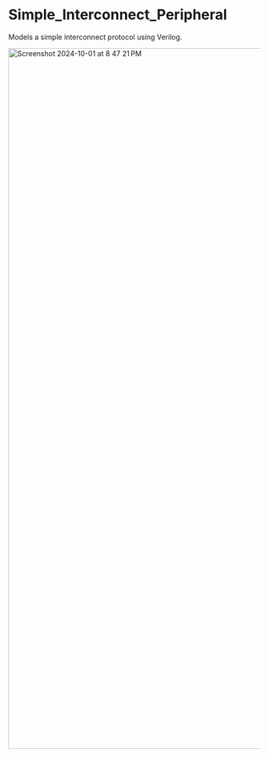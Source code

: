 # Simple_Interconnect_Peripheral
Models a simple interconnect protocol using Verilog. 

<img width="1398" alt="Screenshot 2024-10-01 at 8 47 21 PM" src="https://github.com/user-attachments/assets/d39526cb-edef-43c0-8cf2-b5541f6eb021">
